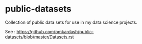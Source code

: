 # public-datasets

Collection of public data sets for use in my data science projects. 

See : https://github.com/omkardash/public-datasets/blob/master/Datasets.rst


